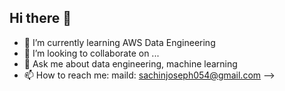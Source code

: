 ## Hi there 👋

- 🌱 I’m currently learning AWS Data Engineering
- 👯 I’m looking to collaborate on ...
- 💬 Ask me about data engineering, machine learning
- 📫 How to reach me: maild: sachinjoseph054@gmail.com
-->
